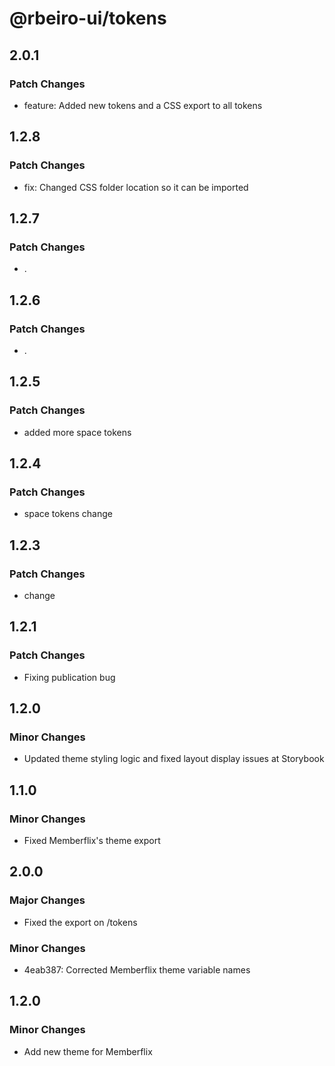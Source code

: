 # @rbeiro-ui/tokens

## 2.0.1

### Patch Changes

- feature: Added new tokens and a CSS export to all tokens

## 1.2.8

### Patch Changes

- fix: Changed CSS folder location so it can be imported

## 1.2.7

### Patch Changes

- .

## 1.2.6

### Patch Changes

- .

## 1.2.5

### Patch Changes

- added more space tokens

## 1.2.4

### Patch Changes

- space tokens change

## 1.2.3

### Patch Changes

- change

## 1.2.1

### Patch Changes

- Fixing publication bug

## 1.2.0

### Minor Changes

- Updated theme styling logic and fixed layout display issues at Storybook

## 1.1.0

### Minor Changes

- Fixed Memberflix's theme export

## 2.0.0

### Major Changes

- Fixed the export on /tokens

### Minor Changes

- 4eab387: Corrected Memberflix theme variable names

## 1.2.0

### Minor Changes

- Add new theme for Memberflix

